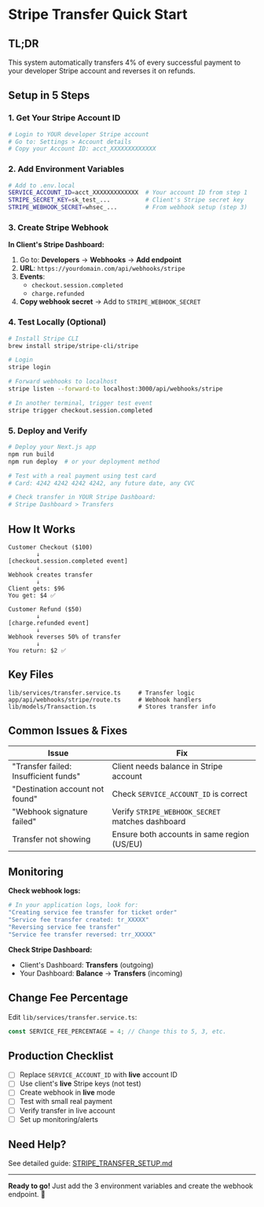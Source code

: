# Stripe Transfer Quick Start

## TL;DR

This system automatically transfers 4% of every successful payment to your developer Stripe account and reverses it on refunds.

## Setup in 5 Steps

### 1. Get Your Stripe Account ID

```bash
# Login to YOUR developer Stripe account
# Go to: Settings > Account details
# Copy your Account ID: acct_XXXXXXXXXXXXX
```

### 2. Add Environment Variables

```bash
# Add to .env.local
SERVICE_ACCOUNT_ID=acct_XXXXXXXXXXXXX  # Your account ID from step 1
STRIPE_SECRET_KEY=sk_test_...          # Client's Stripe secret key
STRIPE_WEBHOOK_SECRET=whsec_...        # From webhook setup (step 3)
```

### 3. Create Stripe Webhook

**In Client's Stripe Dashboard:**

1. Go to: **Developers** → **Webhooks** → **Add endpoint**
2. **URL**: `https://yourdomain.com/api/webhooks/stripe`
3. **Events**:
   - `checkout.session.completed`
   - `charge.refunded`
4. **Copy webhook secret** → Add to `STRIPE_WEBHOOK_SECRET`

### 4. Test Locally (Optional)

```bash
# Install Stripe CLI
brew install stripe/stripe-cli/stripe

# Login
stripe login

# Forward webhooks to localhost
stripe listen --forward-to localhost:3000/api/webhooks/stripe

# In another terminal, trigger test event
stripe trigger checkout.session.completed
```

### 5. Deploy and Verify

```bash
# Deploy your Next.js app
npm run build
npm run deploy  # or your deployment method

# Test with a real payment using test card
# Card: 4242 4242 4242 4242, any future date, any CVC

# Check transfer in YOUR Stripe Dashboard:
# Stripe Dashboard > Transfers
```

## How It Works

```
Customer Checkout ($100)
        ↓
[checkout.session.completed event]
        ↓
Webhook creates transfer
        ↓
Client gets: $96
You get: $4 ✅

Customer Refund ($50)
        ↓
[charge.refunded event]
        ↓
Webhook reverses 50% of transfer
        ↓
You return: $2 ✅
```

## Key Files

```
lib/services/transfer.service.ts     # Transfer logic
app/api/webhooks/stripe/route.ts     # Webhook handlers
lib/models/Transaction.ts            # Stores transfer info
```

## Common Issues & Fixes

| Issue                                 | Fix                                              |
| ------------------------------------- | ------------------------------------------------ |
| "Transfer failed: Insufficient funds" | Client needs balance in Stripe account           |
| "Destination account not found"       | Check `SERVICE_ACCOUNT_ID` is correct            |
| "Webhook signature failed"            | Verify `STRIPE_WEBHOOK_SECRET` matches dashboard |
| Transfer not showing                  | Ensure both accounts in same region (US/EU)      |

## Monitoring

**Check webhook logs:**

```bash
# In your application logs, look for:
"Creating service fee transfer for ticket order"
"Service fee transfer created: tr_XXXXX"
"Reversing service fee transfer"
"Service fee transfer reversed: trr_XXXXX"
```

**Check Stripe Dashboard:**

- Client's Dashboard: **Transfers** (outgoing)
- Your Dashboard: **Balance** → **Transfers** (incoming)

## Change Fee Percentage

Edit `lib/services/transfer.service.ts`:

```typescript
const SERVICE_FEE_PERCENTAGE = 4; // Change this to 5, 3, etc.
```

## Production Checklist

- [ ] Replace `SERVICE_ACCOUNT_ID` with **live** account ID
- [ ] Use client's **live** Stripe keys (not test)
- [ ] Create webhook in **live** mode
- [ ] Test with small real payment
- [ ] Verify transfer in live account
- [ ] Set up monitoring/alerts

## Need Help?

See detailed guide: [STRIPE_TRANSFER_SETUP.md](./STRIPE_TRANSFER_SETUP.md)

---

**Ready to go!** Just add the 3 environment variables and create the webhook endpoint. 🚀
